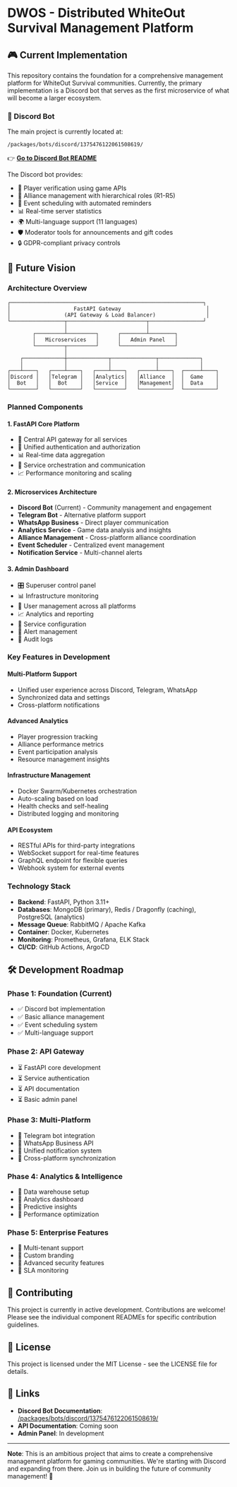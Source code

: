 # DWOS - Distributed WhiteOut Survival Management Platform

## 🎮 Current Implementation

This repository contains the foundation for a comprehensive management platform for WhiteOut Survival communities. Currently, the primary implementation is a Discord bot that serves as the first microservice of what will become a larger ecosystem.

### 📍 Discord Bot

The main project is currently located at:
```
/packages/bots/discord/1375476122061508619/
```

👉 **[Go to Discord Bot README](./packages/bots/discord/1375476122061508619/README.md)**

The Discord bot provides:
- 🔐 Player verification using game APIs
- 👥 Alliance management with hierarchical roles (R1-R5)
- 📅 Event scheduling with automated reminders
- 📊 Real-time server statistics
- 🌍 Multi-language support (11 languages)
- 🛡️ Moderator tools for announcements and gift codes
- 🔒 GDPR-compliant privacy controls

## 🚀 Future Vision

### Architecture Overview

```
┌─────────────────────────────────────────────────────────────┐
│                    FastAPI Gateway                           │
│                 (API Gateway & Load Balancer)                │
└─────────────────┬─────────────────────────┬─────────────────┘
                  │                         │
        ┌─────────┴─────────┐      ┌────────┴────────┐
        │   Microservices   │      │   Admin Panel   │
        └─────────┬─────────┘      └─────────────────┘
                  │
    ┌─────────────┼─────────────┬──────────────┬─────────────┐
    │             │             │              │             │
┌───┴────┐   ┌────┴────┐   ┌────┴────┐   ┌─────┴────┐  ┌─────┴────┐
│Discord │   │Telegram │   │Analytics│   │Alliance  │  │  Game    │
│  Bot   │   │  Bot    │   │Service  │   │Management│  │  Data    │
└────────┘   └─────────┘   └─────────┘   └──────────┘  └──────────┘
```

### Planned Components

#### 1. **FastAPI Core Platform**
- 🔌 Central API gateway for all services
- 🔐 Unified authentication and authorization
- 📊 Real-time data aggregation
- 🔄 Service orchestration and communication
- 📈 Performance monitoring and scaling

#### 2. **Microservices Architecture**
- **Discord Bot** (Current) - Community management and engagement
- **Telegram Bot** - Alternative platform support
- **WhatsApp Business** - Direct player communication
- **Analytics Service** - Game data analysis and insights
- **Alliance Management** - Cross-platform alliance coordination
- **Event Scheduler** - Centralized event management
- **Notification Service** - Multi-channel alerts

#### 3. **Admin Dashboard**
- 🎛️ Superuser control panel
- 📊 Infrastructure monitoring
- 👥 User management across all platforms
- 📈 Analytics and reporting
- 🔧 Service configuration
- 🚨 Alert management
- 📝 Audit logs

### Key Features in Development

#### **Multi-Platform Support**
- Unified user experience across Discord, Telegram, WhatsApp
- Synchronized data and settings
- Cross-platform notifications

#### **Advanced Analytics**
- Player progression tracking
- Alliance performance metrics
- Event participation analysis
- Resource management insights

#### **Infrastructure Management**
- Docker Swarm/Kubernetes orchestration
- Auto-scaling based on load
- Health checks and self-healing
- Distributed logging and monitoring

#### **API Ecosystem**
- RESTful APIs for third-party integrations
- WebSocket support for real-time features
- GraphQL endpoint for flexible queries
- Webhook system for external events

### Technology Stack

- **Backend**: FastAPI, Python 3.11+
- **Databases**: MongoDB (primary), Redis / Dragonfly (caching), PostgreSQL (analytics)
- **Message Queue**: RabbitMQ / Apache Kafka
- **Container**: Docker, Kubernetes
- **Monitoring**: Prometheus, Grafana, ELK Stack
- **CI/CD**: GitHub Actions, ArgoCD

## 🛠️ Development Roadmap

### Phase 1: Foundation (Current)
- ✅ Discord bot implementation
- ✅ Basic alliance management
- ✅ Event scheduling system
- ✅ Multi-language support

### Phase 2: API Gateway
- ⏳ FastAPI core development
- ⏳ Service authentication
- ⏳ API documentation
- ⏳ Basic admin panel

### Phase 3: Multi-Platform
- 🔲 Telegram bot integration
- 🔲 WhatsApp Business API
- 🔲 Unified notification system
- 🔲 Cross-platform synchronization

### Phase 4: Analytics & Intelligence
- 🔲 Data warehouse setup
- 🔲 Analytics dashboard
- 🔲 Predictive insights
- 🔲 Performance optimization

### Phase 5: Enterprise Features
- 🔲 Multi-tenant support
- 🔲 Custom branding
- 🔲 Advanced security features
- 🔲 SLA monitoring

## 🤝 Contributing

This project is currently in active development. Contributions are welcome! Please see the individual component READMEs for specific contribution guidelines.

## 📄 License

This project is licensed under the MIT License - see the LICENSE file for details.

## 🔗 Links

- **Discord Bot Documentation**: [/packages/bots/discord/1375476122061508619/](./packages/bots/discord/1375476122061508619/)
- **API Documentation**: Coming soon
- **Admin Panel**: In development

---

**Note**: This is an ambitious project that aims to create a comprehensive management platform for gaming communities. We're starting with Discord and expanding from there. Join us in building the future of community management! 🚀
